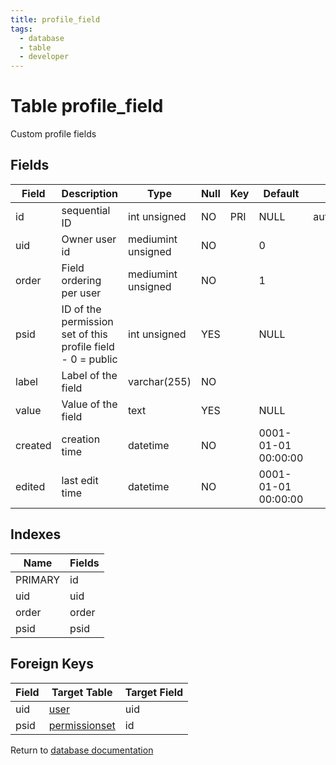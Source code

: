 ```yaml
---
title: profile_field
tags:
  - database
  - table
  - developer
---
```

# Table profile_field

Custom profile fields

## Fields

| Field   | Description                                                 | Type               | Null | Key | Default             | Extra          |
| ------- | ----------------------------------------------------------- | ------------------ | ---- | --- | ------------------- | -------------- |
| id      | sequential ID                                               | int unsigned       | NO   | PRI | NULL                | auto_increment |
| uid     | Owner user id                                               | mediumint unsigned | NO   |     | 0                   |                |
| order   | Field ordering per user                                     | mediumint unsigned | NO   |     | 1                   |                |
| psid    | ID of the permission set of this profile field - 0 = public | int unsigned       | YES  |     | NULL                |                |
| label   | Label of the field                                          | varchar(255)       | NO   |     |                     |                |
| value   | Value of the field                                          | text               | YES  |     | NULL                |                |
| created | creation time                                               | datetime           | NO   |     | 0001-01-01 00:00:00 |                |
| edited  | last edit time                                              | datetime           | NO   |     | 0001-01-01 00:00:00 |                |

## Indexes

| Name    | Fields   |
| ------- | -------- |
| PRIMARY | id       |
| uid     | uid      |
| order   | order    |
| psid    | psid     |

## Foreign Keys

| Field | Target Table                                     | Target Field |
| ----- | ------------------------------------------------ | ------------ |
| uid   | [user](/spec/database/db_user)                   | uid          |
| psid  | [permissionset](/spec/database/db_permissionset) | id           |

Return to [database documentation](/spec/database/)
